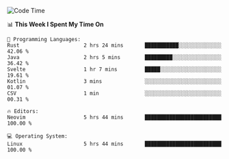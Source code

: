 <!-- [![Top Langs](https://github-readme-stats.vercel.app/api/top-langs/?username=gagahsyuja&theme=dracula&hide_border=true&border_radius=7)](https://github.com/anuraghazra/github-readme-stats) -->

<!--START_SECTION:waka-->
![Code Time](http://img.shields.io/badge/Code%20Time-378%20hrs%2027%20mins-blue)

📊 **This Week I Spent My Time On** 

```text
💬 Programming Languages: 
Rust                     2 hrs 24 mins       ███████████░░░░░░░░░░░░░░   42.06 % 
Java                     2 hrs 5 mins        █████████░░░░░░░░░░░░░░░░   36.42 % 
Svelte                   1 hr 7 mins         █████░░░░░░░░░░░░░░░░░░░░   19.61 % 
Kotlin                   3 mins              ░░░░░░░░░░░░░░░░░░░░░░░░░   01.07 % 
CSV                      1 min               ░░░░░░░░░░░░░░░░░░░░░░░░░   00.31 % 

🔥 Editors: 
Neovim                   5 hrs 44 mins       █████████████████████████   100.00 % 

💻 Operating System: 
Linux                    5 hrs 44 mins       █████████████████████████   100.00 % 
```


<!--END_SECTION:waka-->
